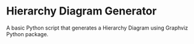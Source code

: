 # Hierarchy Diagram Generator
A basic Python script that generates a Hierarchy Diagram using Graphviz Python package. 
